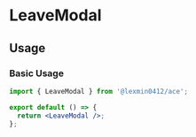 # LeaveModal

## Usage

### Basic Usage

```jsx
import { LeaveModal } from '@lexmin0412/ace';

export default () => {
  return <LeaveModal />;
};
```
